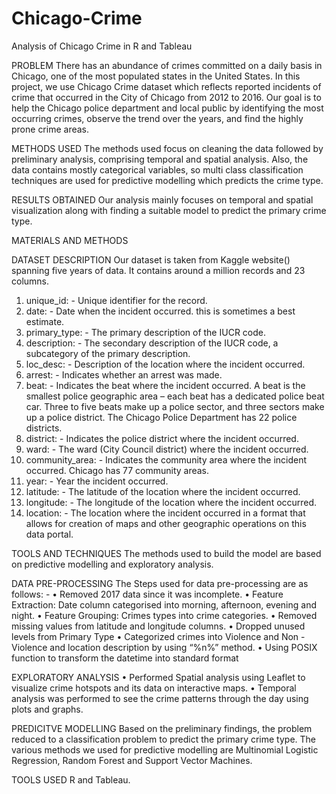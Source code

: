 # Chicago-Crime
Analysis of Chicago Crime in R and Tableau 

PROBLEM
There has an abundance of crimes committed on a daily basis in Chicago, one of the most populated states in the United States. In this project, we use Chicago Crime dataset which reflects reported incidents of crime that occurred in the City of Chicago from 2012 to 2016. Our goal is to help the Chicago police department and local public by identifying the most occurring crimes, observe the trend over the years, and find the highly prone crime areas.

METHODS USED
The methods used focus on cleaning the data followed by preliminary analysis, comprising temporal and spatial analysis. Also, the data contains mostly categorical variables, so multi class classification techniques are used for predictive modelling which predicts the crime type.

RESULTS OBTAINED
Our analysis mainly focuses on temporal and spatial visualization along with finding a suitable model to predict the primary crime type.

MATERIALS AND METHODS

DATASET DESCRIPTION
Our dataset is taken from Kaggle website() spanning five years of data. It contains around a million records and 23 columns.
1. unique_id: - Unique identifier for the record.
2. date: - Date when the incident occurred. this is sometimes a best estimate.
3. primary_type: - The primary description of the IUCR code.
4. description: - The secondary description of the IUCR code, a subcategory of the primary description.
5. loc_desc: - Description of the location where the incident occurred.
6. arrest: - Indicates whether an arrest was made.
7. beat: - Indicates the beat where the incident occurred. A beat is the smallest police geographic area – each beat has a dedicated police beat car. Three to five beats make up a police sector, and three sectors make up a police district. The Chicago Police Department has 22 police districts.
8. district: - Indicates the police district where the incident occurred.
9. ward: - The ward (City Council district) where the incident occurred.
10. community_area: - Indicates the community area where the incident occurred. Chicago has 77 community areas.
11. year: - Year the incident occurred.
12. latitude: - The latitude of the location where the incident occurred.
13. longitude: - The longitude of the location where the incident occurred.
14. location: - The location where the incident occurred in a format that allows for creation of maps and other geographic operations on this data portal.

TOOLS AND TECHNIQUES
The methods used to build the model are based on predictive modelling and exploratory analysis.

DATA PRE-PROCESSING
The Steps used for data pre-processing are as follows: -
• Removed 2017 data since it was incomplete.
• Feature Extraction: Date column categorised into morning, afternoon, evening and night.
• Feature Grouping: Crimes types into crime categories.
• Removed missing values from latitude and longitude columns.
• Dropped unused levels from Primary Type
• Categorized crimes into Violence and Non - Violence and location description by using “%n%” method.
• Using POSIX function to transform the datetime into standard format

EXPLORATORY ANALYSIS
• Performed Spatial analysis using Leaflet to visualize crime hotspots and its data on interactive maps.
• Temporal analysis was performed to see the crime patterns through the day using plots and graphs.

PREDICITVE MODELLING
Based on the preliminary findings, the problem reduced to a classification problem to predict the primary crime type. The various methods we used for predictive modelling are Multinomial Logistic Regression, Random Forest and Support Vector Machines.

TOOLS USED
R and Tableau.
